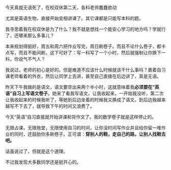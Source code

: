 今天真就无语死了，在校双休第二天，各科老师蠢蠢欲动

尤其是英语生物，直接开始变相讲课了。其它课都是只能写本科的题。

我寻思着我在校双休是为了什么？我不就是想找一个能安心学习的地方吗？学就行了，还哪来那么多事儿？

本来规划得挺好，周五和周六把作业写完，周日刷卷子。而且不论什么卷子，都卡点写，而且不能间断。这下可好了：写一科写了一个小时，然后就强制让你换下一科，你说气不气人？

我说过，老师的初心是好的。但是难道不应该什么时候就该干什么事吗？裹着自习课老师看着的外衣，然后让同学上去讲，甚至自己直接在后边讲了，真是无语。

昨天下午我做的是语文，语文要空出来两个半小时，这就意味着我**必须要在“英语”自习上写语文卷子**。她来了看我写语文，让我收起来，一开始我没听，第二次让我收起来的时候我听了，等她到后边坐着的时候我又换成了语文。到后边我越来越写不下去了，就导致下午的时间又浪费了。

今天“英语”自习直接就开始讲课和背作文了。我的数学卷子就是这样停止的。

无限占课，无限拖堂，无限使用自习的时间，让你没时间写作业并且给你留一堆作业的同时，还鼓励你多刷卷子。正可谓：**穿别人的鞋，走自己的路，让别人找鞋去吧。**

话虽说过了，但就是这个道理。

不过我发现大多数同学还是挺开心的。